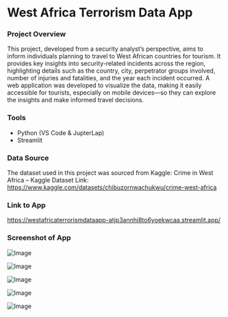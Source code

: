 # West Africa Terrorism Data App

### Project Overview

This project, developed from a security analyst’s perspective, aims to inform individuals planning to travel to West African countries for tourism. It provides key insights into security-related incidents across the region, highlighting details such as the country, city, perpetrator groups involved, number of injuries and fatalities, and the year each incident occurred. A web application was developed to visualize the data, making it easily accessible for tourists, especially on mobile devices—so they can explore the insights and make informed travel decisions.

### Tools
- Python (VS Code & JupterLap)
- Streamlit

### Data Source
The dataset used in this project was sourced from Kaggle:
Crime in West Africa – Kaggle Dataset
Link: https://www.kaggle.com/datasets/chibuzornwachukwu/crime-west-africa

### Link to App
https://westafricaterrorismdataapp-atjp3annhi8to6yoekwcaa.streamlit.app/

### Screenshot of App

![Image](https://github.com/user-attachments/assets/cea8138e-c8fb-4217-99f2-c5c1d023789e)

![Image](https://github.com/user-attachments/assets/fdd0e878-ece7-442a-815d-71fced98c596)

![Image](https://github.com/user-attachments/assets/e2d54d3a-fd77-40ab-9eea-1823ec148505)

![Image](https://github.com/user-attachments/assets/fa845b3f-1a90-40fd-bcc4-0fece3e9a451)

![Image](https://github.com/user-attachments/assets/bcf387ac-f7f6-415b-90df-865c092cb38c)
